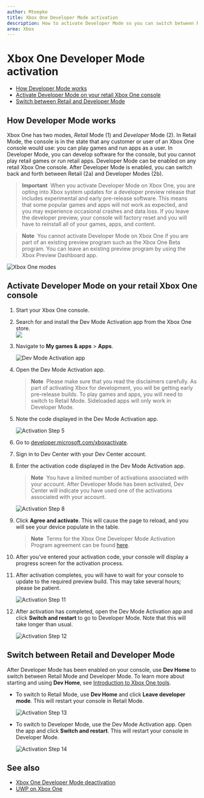 ```yaml
---
author: Mtoepke
title: Xbox One Developer Mode activation
description: How to activate Developer Mode so you can switch between Retail Mode and Developer Mode.
area: Xbox
---
```


# Xbox One Developer Mode activation

* [How Developer Mode works](#how-developer-mode-works)
* [Activate Developer Mode on your retail Xbox One console](#activate-developer-mode-on-your-retail-xbox-one-console)  
* [Switch between Retail and Developer Mode](#switch-between-retail-and-developer-mode)

## How Developer Mode works
Xbox One has two modes, *Retail* Mode (1) and *Developer* Mode (2). In Retail Mode, the console is in the state that any customer or user of an Xbox One console would use: you can play games and run apps as a user. In Developer Mode, you can develop software for the console, but you cannot play retail games or run retail apps.
Developer Mode can be enabled on any retail Xbox One console. After Developer Mode is enabled, you can switch back and forth between Retail (2a) and Developer Modes (2b).

> **Important**&nbsp;&nbsp;When you activate Developer Mode on Xbox One, you are opting into Xbox system updates for a developer preview release that includes experimental and early pre-release software. This means that some popular games and apps will not work as expected, and you may experience occasional crashes and data loss. If you leave the developer preview, your console will factory reset and you will have to reinstall all of your games, apps, and content. 

> **Note**&nbsp;&nbsp;You cannot activate Developer Mode on Xbox One if you are part of an existing preview program such as the Xbox One Beta program. You can leave an existing preview program by using the Xbox Preview Dashboard app. 

![Xbox One modes](images/dev-mode-flow.png)

## Activate Developer Mode on your retail Xbox One console

1.	Start your Xbox One console.

2.	Search for and install the Dev Mode Activation app from the Xbox One store.  
    ![](images/activation-store-search.png)

3.	Navigate to **My games & apps** > **Apps**.

    ![Dev Mode Activation app](images/activation-step-3.png)
4. Open the Dev Mode Activation app.    
    
    > **Note**&nbsp;&nbsp;Please make sure that you read the disclaimers carefully. As part of activating Xbox for development, you will be getting early pre-release builds. To play games and apps, you will need to switch to Retail Mode. Sideloaded apps will only work in Developer Mode.

5.	Note the code displayed in the Dev Mode Activation app.  

    ![Activation Step 5](images/activation-step-5.png)  
    
6.	Go to [developer.microsoft.com/xboxactivate](https://developer.microsoft.com/xboxactivate).
7.	Sign in to Dev Center with your Dev Center account.  
8.	Enter the activation code displayed in the Dev Mode Activation app.   
   
     > **Note**&nbsp;&nbsp;You have a limited number of activations associated with your account. After Developer Mode has been activated, Dev Center will indicate you have used one of the activations associated with your account. 
    
    ![Activation Step 8](images/activation-step-8.png)    
    
9.	Click **Agree and activate**. This will cause the page to reload, and you will see your device populate in the table.
    
    > **Note**&nbsp;&nbsp;Terms for the Xbox One Developer Mode Activation Program agreement can be found [here](http://go.microsoft.com/fwlink/?LinkId=760399).

10.	After you’ve entered your activation code, your console will display a progress screen for the activation process.  
11.	After activation completes, you will have to wait for your console to update to the required preview build. This may take several hours; please be patient.  

    ![Activation Step 11](images/activation-step-11.png)    
    
12.	After activation has completed, open the Dev Mode Activation app and click **Switch and restart** to go to Developer Mode. Note that this will take longer than usual.  

    ![Activation Step 12](images/activation-step-12.png)   
    

    
## Switch between Retail and Developer Mode
After Developer Mode has been enabled on your console, use **Dev Home** to switch between Retail Mode and Developer Mode. To learn more about starting and using **Dev Home**, see [Introduction to Xbox One tools](introduction-to-xbox-tools.md).

* To switch to Retail Mode, use **Dev Home** and click **Leave developer mode**. This will restart your console in Retail Mode.    

  ![Activation Step 13](images/activation-step-13.png)  
  
* To switch to Developer Mode, use the Dev Mode Activation app. Open the app and click **Switch and restart**. This will restart your console in Developer Mode.  

  ![Activation Step 14](images/activation-step-12.png)  

## See also
- [Xbox One Developer Mode deactivation](devkit-deactivation.md)
- [UWP on Xbox One](index.md)
